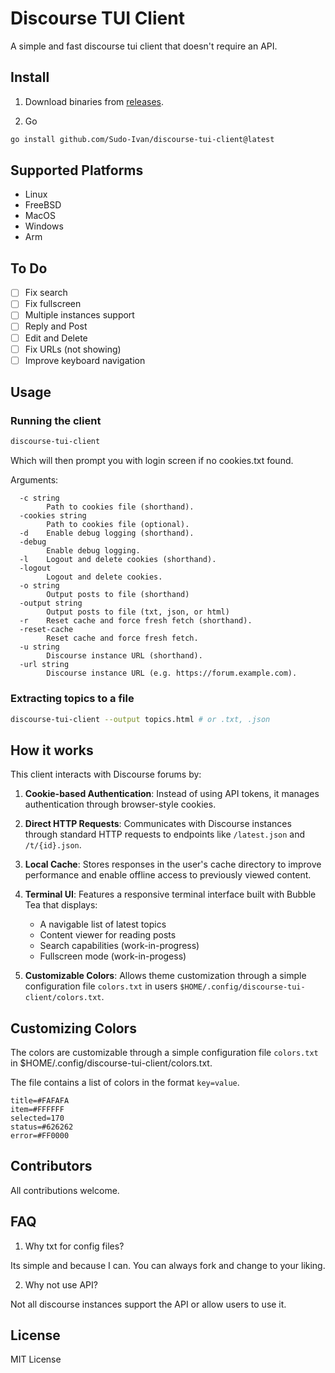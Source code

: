 # Discourse TUI Client

A simple and fast discourse tui client that doesn't require an API.

## Install

1. Download binaries from [releases](https://github.com/Sudo-Ivan/discourse-tui-client/releases).

2. Go

```bash
go install github.com/Sudo-Ivan/discourse-tui-client@latest
```

## Supported Platforms

- Linux
- FreeBSD
- MacOS
- Windows
- Arm

## To Do

- [ ] Fix search
- [ ] Fix fullscreen
- [ ] Multiple instances support
- [ ] Reply and Post
- [ ] Edit and Delete
- [ ] Fix URLs (not showing)
- [ ] Improve keyboard navigation

## Usage

### Running the client

```bash
discourse-tui-client
```

Which will then prompt you with login screen if no cookies.txt found.

Arguments:

```
  -c string
        Path to cookies file (shorthand).
  -cookies string
        Path to cookies file (optional).
  -d    Enable debug logging (shorthand).
  -debug
        Enable debug logging.
  -l    Logout and delete cookies (shorthand).
  -logout
        Logout and delete cookies.
  -o string
        Output posts to file (shorthand)
  -output string
        Output posts to file (txt, json, or html)
  -r    Reset cache and force fresh fetch (shorthand).
  -reset-cache
        Reset cache and force fresh fetch.
  -u string
        Discourse instance URL (shorthand).
  -url string
        Discourse instance URL (e.g. https://forum.example.com).
```

### Extracting topics to a file

```bash
discourse-tui-client --output topics.html # or .txt, .json
```

## How it works

This client interacts with Discourse forums by:

1. **Cookie-based Authentication**: Instead of using API tokens, it manages authentication through browser-style cookies.

2. **Direct HTTP Requests**: Communicates with Discourse instances through standard HTTP requests to endpoints like `/latest.json` and `/t/{id}.json`.

3. **Local Cache**: Stores responses in the user's cache directory to improve performance and enable offline access to previously viewed content.

4. **Terminal UI**: Features a responsive terminal interface built with Bubble Tea that displays:
   - A navigable list of latest topics
   - Content viewer for reading posts
   - Search capabilities (work-in-progress)
   - Fullscreen mode (work-in-progess)

5. **Customizable Colors**: Allows theme customization through a simple configuration file `colors.txt` in users `$HOME/.config/discourse-tui-client/colors.txt`.

## Customizing Colors

The colors are customizable through a simple configuration file `colors.txt` in $HOME/.config/discourse-tui-client/colors.txt.

The file contains a list of colors in the format `key=value`.

```
title=#FAFAFA
item=#FFFFFF
selected=170
status=#626262
error=#FF0000 
```

## Contributors

All contributions welcome. 

## FAQ

1. Why txt for config files?

Its simple and because I can. You can always fork and change to your liking. 

2. Why not use API?

Not all discourse instances support the API or allow users to use it.

## License

MIT License